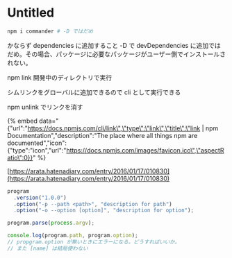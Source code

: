 # Untitled

```bash
npm i commander # -D ではだめ
```

かならず dependencies に追加すること -D で devDependencies に追加ではだめ。その場合、パッケージに必要なパッケージがユーザー側でインストールされない。

npm link 開発中のディレクトリで実行

シムリンクをグローバルに追加できるので cli として実行できる

npm unlink でリンクを消す



{% embed data="{\"url\":\"https://docs.npmjs.com/cli/link\",\"type\":\"link\",\"title\":\"link \| npm Documentation\",\"description\":\"The place where all things npm are documented\",\"icon\":{\"type\":\"icon\",\"url\":\"https://docs.npmjs.com/images/favicon.ico\",\"aspectRatio\":0}}" %}

[https://arata.hatenadiary.com/entry/2016/01/17/010830](https://arata.hatenadiary.com/entry/2016/01/17/010830)

```javascript
program
  .version("1.0.0")
  .option("-p --path <path>", "description for path")
  .option("-o --option [option]", "description for option");

program.parse(process.argv);

console.log(program.path, program.option);
// propgram.option が無いときにエラーになる。どうすればいいか。
// また [name] は結局使わない
```



